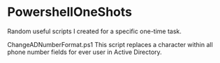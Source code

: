 # PowershellOneShots
Random useful scripts I created for a specific one-time task. 

ChangeADNumberFormat.ps1
  This script replaces a character within all phone number fields for ever user in Active Directory.
